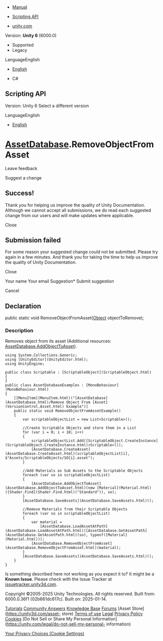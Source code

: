 [ ]()

  * [Manual](../Manual/index.html)
  * [Scripting API](../ScriptReference/index.html)

  * [unity.com](https://unity.com/)

Version: **Unity 6** (6000.0)

  * Supported
  * Legacy

LanguageEnglish

  * [English]()

  * C#

[ ](https://docs.unity3d.com)

## Scripting API

Version: Unity 6 Select a different version

LanguageEnglish

  * [English]()

#  [AssetDatabase](AssetDatabase.html).RemoveObjectFromAsset

Leave feedback

Suggest a change

## Success!

Thank you for helping us improve the quality of Unity Documentation. Although
we cannot accept all submissions, we do read each suggested change from our
users and will make updates where applicable.

Close

## Submission failed

For some reason your suggested change could not be submitted. Please <a>try
again</a> in a few minutes. And thank you for taking the time to help us
improve the quality of Unity Documentation.

Close

Your name Your email Suggestion* Submit suggestion

Cancel

[ ]()

## Declaration

public static void RemoveObjectFromAsset([Object](Object.html)
objectToRemove);

### Description

Removes object from its asset (Additional resources:
[AssetDatabase.AddObjectToAsset](AssetDatabase.AddObjectToAsset.html)).

    
    
    using System.Collections.Generic;
    using [UnityEditor](UnityEditor.html);
    using UnityEngine;  
      
    public class Scriptable : [ScriptableObject](ScriptableObject.html)
    {
    }
    public class AssetDatabaseExamples : [MonoBehaviour](MonoBehaviour.html)
    {
        [[MenuItem](MenuItem.html)("[AssetDatabase](AssetDatabase.html)/Remove Object From [Asset](VersionControl.Asset.html) Example")]
        public static void RemoveObjectFromAssetExample()
        {
            var scriptableObjectList = new List<Scriptable>();  
      
            //Create Scriptable Objects and store them in a List
            for (var i = 0; i < 10; i++)
            {
                scriptableObjectList.Add([ScriptableObject.CreateInstance](ScriptableObject.CreateInstance.html)<Scriptable>());
                [AssetDatabase.CreateAsset](AssetDatabase.CreateAsset.html)(scriptableObjectList[i], $"Assets/ScriptableObjects/SO{i}.asset");
            }  
      
            //Add Materials as Sub Assets to the Scriptable Objects
            foreach (var so in scriptableObjectList)
            {
                [AssetDatabase.AddObjectToAsset](AssetDatabase.AddObjectToAsset.html)(new [Material](Material.html)([Shader.Find](Shader.Find.html)("Standard")), so);
            }
            [AssetDatabase.SaveAssets](AssetDatabase.SaveAssets.html)();  
      
            //Remove Materials from their Scriptable Objects
            foreach (var so in scriptableObjectList)
            {
                var material =
                    [AssetDatabase.LoadAssetAtPath](AssetDatabase.LoadAssetAtPath.html)([AssetDatabase.GetAssetPath](AssetDatabase.GetAssetPath.html)(so), typeof([Material](Material.html)));
                [AssetDatabase.RemoveObjectFromAsset](AssetDatabase.RemoveObjectFromAsset.html)(material);
            }
            [AssetDatabase.SaveAssets](AssetDatabase.SaveAssets.html)();
        }
    }
    

Is something described here not working as you expect it to? It might be a
**Known Issue**. Please check with the Issue Tracker at
[issuetracker.unity3d.com](https://issuetracker.unity3d.com).

Copyright ©2005-2025 Unity Technologies. All rights reserved. Built from:
6000.0.36f1 (02b661dc617c). Built on: 2025-01-14.

[Tutorials](https://unity3d.com/learn) [Community
Answers](https://answers.unity3d.com) [Knowledge
Base](https://support.unity3d.com/hc/en-us)
[Forums](https://forum.unity3d.com) [Asset Store](https://unity3d.com/asset-
store) [Terms of use](https://docs.unity3d.com/Manual/TermsOfUse.html)
[Legal](https://unity.com/legal) [Privacy
Policy](https://unity.com/legal/privacy-policy)
[Cookies](https://unity.com/legal/cookie-policy) [Do Not Sell or Share My
Personal Information](https://unity.com/legal/do-not-sell-my-personal-
information)

[Your Privacy Choices (Cookie Settings)](javascript:void\(0\);)

